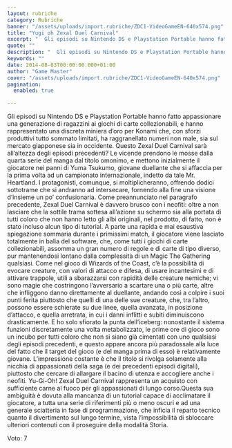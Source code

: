 ```yaml
---
layout: rubriche
category: Rubriche
banner: "/assets/uploads/import.rubriche/ZDC1-VideoGameEN-640x574.png"
title: "Yugi oh Zexal Duel Carnival"
excerpt: "  Gli episodi su Nintendo DS e Playstation Portable hanno fatto appassionare una generazione di ragazzini ai giochi di carte collezionabili, e hanno rappresentato una discreta miniera d’oro per Konami che, con sforzi produttivi tutto sommato limitati, ha raggranellato numeri non male, sia sul mercato giapponese sia in occidente. Questo Zexal Duel Carnival sarà all’altezza [&hellip"
quote: ""
description: "  Gli episodi su Nintendo DS e Playstation Portable hanno fatto appassionare una generazione di ragazzini ai giochi di carte collezionabili, e hanno rappresentato una discreta miniera d’oro per Konami che, con sforzi produttivi tutto sommato limitati, ha raggranellato numeri non male, sia sul mercato giapponese sia in occidente. Questo Zexal Duel Carnival sarà all’altezza [&hellip"
keywords: ""
date: 2014-08-03T00:00:00.000+01:00
author: "Game Master"
cover: "/assets/uploads/import.rubriche/ZDC1-VideoGameEN-640x574.png"
pagination:
  enabled: true

---
```


[](https://hotmc.com/wp-content/uploads/2014/08/ZDC1-VideoGameEN.png)

Gli episodi su Nintendo DS e Playstation Portable hanno fatto appassionare una generazione di ragazzini ai giochi di carte collezionabili, e hanno rappresentato una discreta miniera d’oro per Konami che, con sforzi produttivi tutto sommato limitati, ha raggranellato numeri non male, sia sul mercato giapponese sia in occidente. Questo Zexal Duel Carnival sarà all’altezza degli episodi precedenti? Le vicende prendono le mosse dalla quarta serie del manga dal titolo omonimo, e mettono inizialmente il giocatore nei panni di Yuma Tsukumo, giovane duellante che si affaccia per la prima volta ad un campionato internazionale, indetto da tale Mr. Heartland. I protagonisti, comunque, si moltiplicheranno, offrendo dodici sottotrame che si andranno ad intersecare, fornendo alla fine una visione d’insieme un po’ confusionaria. Come preannunciato nel paragrafo precedente, Zexal Duel Carnival è davvero brusco con i neofiti: oltre a non lasciare che la sottile trama sottesa all’azione su schermo sia alla portata di tutti coloro che non hanno letto gli albi originali, nel prodotto, di fatto, non è stato incluso alcun tipo di tutorial. A parte una rapida e mai esaustiva spiegazione sommaria durante i primissimi match, il giocatore viene lasciato totalmente in balia del software, che, come tutti i giochi di carte collezionabili, assomma un gran numero di regole e di carte di tipo diverso, pur mantenendosi lontano dalla complessità di un Magic The Gathering qualsiasi. Come nel gioco di Wizards of the Coast, c’è la possibilità di evocare creature, con valori di attacco e difesa, di usare incantesimi e di attivare trappole, utili a sbarazzarsi con rapidità delle creature nemiche; vi sono magie che costringono l’avversario a scartare una o più carte, altre che infliggono danno direttamente al duellante, andando così a colpire i suoi punti ferita piuttosto che quelli di una delle sue creature, che, tra l’altro, possono essere schierate su due linee, quella avanzata, in posizione d’attacco, e quella arretrata, in cui i danni inflitti e subiti diminuiscono drasticamente. E ho solo sfiorato la punta dell’iceberg: nonostante il sistema funzioni discretamente una volta metabolizzato, le prime ore di gioco sono un incubo per tutti coloro che non si siano già cimentati con uno qualsiasi degli episodi precedenti, e questo appare ancora più paradossale alla luce del fatto che il target del gioco (e del manga prima di esso) è relativamente giovane. L’impressione costante è che il titolo si rivolga solamente alla nicchia di appassionati della saga (e dei precedenti episodi digitali), piuttosto che cercare di allargare il bacino di utenza e accogliere anche i neofiti. Yu-Gi-Oh! Zexal Duel Carnival rappresenta un acquisto con sufficiente carne al fuoco per gli appassionati di lungo corso.Questa sua ambiguità è dovuta alla mancanza di un tutorial capace di acclimatare il giocatore, a tutta una serie di riferimenti più o meno oscuri e ad una generale sciatteria in fase di programmazione, che inficia il reparto tecnico quanto il divertimento sul lungo termine, vista l’impossibilità di sbloccare ulteriori contenuti con il proseguire della modalità Storia.

Voto: 7